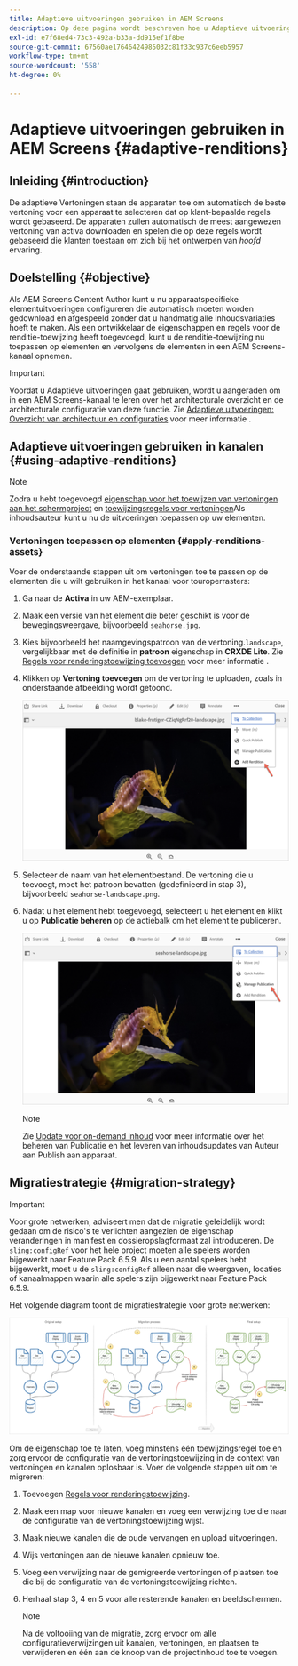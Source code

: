 ```yaml
---
title: Adaptieve uitvoeringen gebruiken in AEM Screens
description: Op deze pagina wordt beschreven hoe u Adaptieve uitvoeringen in AEM Screens kunt gebruiken.
exl-id: e7f68ed4-73c3-492a-b33a-dd915ef1f8be
source-git-commit: 67560ae17646424985032c81f33c937c6eeb5957
workflow-type: tm+mt
source-wordcount: '558'
ht-degree: 0%

---
```


# Adaptieve uitvoeringen gebruiken in AEM Screens {#adaptive-renditions}

## Inleiding {#introduction}

De adaptieve Vertoningen staan de apparaten toe om automatisch de beste vertoning voor een apparaat te selecteren dat op klant-bepaalde regels wordt gebaseerd. De apparaten zullen automatisch de meest aangewezen vertoning van activa downloaden en spelen die op deze regels wordt gebaseerd die klanten toestaan om zich bij het ontwerpen van *hoofd* ervaring.

## Doelstelling {#objective}

Als AEM Screens Content Author kunt u nu apparaatspecifieke elementuitvoeringen configureren die automatisch moeten worden gedownload en afgespeeld zonder dat u handmatig alle inhoudsvariaties hoeft te maken.
Als een ontwikkelaar de eigenschappen en regels voor de renditie-toewijzing heeft toegevoegd, kunt u de renditie-toewijzing nu toepassen op elementen en vervolgens de elementen in een AEM Screens-kanaal opnemen.

>[!IMPORTANT]
>Voordat u Adaptieve uitvoeringen gaat gebruiken, wordt u aangeraden om in een AEM Screens-kanaal te leren over het architecturale overzicht en de architecturale configuratie van deze functie. Zie [Adaptieve uitvoeringen: Overzicht van architectuur en configuraties](/help/user-guide/adaptive-renditions.md) voor meer informatie .

## Adaptieve uitvoeringen gebruiken in kanalen {#using-adaptive-renditions}

>[!NOTE]
>Zodra u hebt toegevoegd [eigenschap voor het toewijzen van vertoningen aan het schermproject](/help/user-guide/adaptive-renditions.md#rendition-mapping-new) en [toewijzingsregels voor vertoningen](/help/user-guide/adaptive-renditions.md#add-rendition-mapping-rules)Als inhoudsauteur kunt u nu de uitvoeringen toepassen op uw elementen.

### Vertoningen toepassen op elementen {#apply-renditions-assets}

Voer de onderstaande stappen uit om vertoningen toe te passen op de elementen die u wilt gebruiken in het kanaal voor touroperrasters:

1. Ga naar de **Activa** in uw AEM-exemplaar.

1. Maak een versie van het element die beter geschikt is voor de bewegingsweergave, bijvoorbeeld `seahorse.jpg`.

1. Kies bijvoorbeeld het naamgevingspatroon van de vertoning.`landscape`, vergelijkbaar met de definitie in **patroon** eigenschap in **CRXDE Lite**. Zie [Regels voor renderingstoewijzing toevoegen](/help/user-guide/adaptive-renditions.md#add-rendition-mapping-rules) voor meer informatie .

1. Klikken op **Vertoning toevoegen** om de vertoning te uploaden, zoals in onderstaande afbeelding wordt getoond.

   ![afbeelding](/help/user-guide/assets/adaptive-renditions/manage-pub-asset2.png)

1. Selecteer de naam van het elementbestand. De vertoning die u toevoegt, moet het patroon bevatten (gedefinieerd in stap 3), bijvoorbeeld `seahorse-landscape.png`.

1. Nadat u het element hebt toegevoegd, selecteert u het element en klikt u op **Publicatie beheren** op de actiebalk om het element te publiceren.

   ![afbeelding](/help/user-guide/assets/adaptive-renditions/manage-pub-asset1.png)

   >[!NOTE]
   >Zie [Update voor on-demand inhoud](https://experienceleague.adobe.com/docs/experience-manager-screens/user-guide/authoring/content-updates/on-demand-content.html?lang=en) voor meer informatie over het beheren van Publicatie en het leveren van inhoudsupdates van Auteur aan Publish aan apparaat.


## Migratiestrategie {#migration-strategy}

>[!IMPORTANT]
>Voor grote netwerken, adviseert men dat de migratie geleidelijk wordt gedaan om de risico&#39;s te verlichten aangezien de eigenschap veranderingen in manifest en dossieropslagformaat zal introduceren. De `sling:configRef` voor het hele project moeten alle spelers worden bijgewerkt naar Feature Pack 6.5.9. Als u een aantal spelers hebt bijgewerkt, moet u de `sling:configRef` alleen naar die weergaven, locaties of kanaalmappen waarin alle spelers zijn bijgewerkt naar Feature Pack 6.5.9.

Het volgende diagram toont de migratiestrategie voor grote netwerken:

![afbeelding](/help/user-guide/assets/adaptive-renditions/migration-strategy1.png)

Om de eigenschap toe te laten, voeg minstens één toewijzingsregel toe en zorg ervoor de configuratie van de vertoningstoewijzing in de context van vertoningen en kanalen oplosbaar is. Voer de volgende stappen uit om te migreren:

1. Toevoegen [Regels voor renderingstoewijzing](/help/user-guide/adaptive-renditions.md).
1. Maak een map voor nieuwe kanalen en voeg een verwijzing toe die naar de configuratie van de vertoningstoewijzing wijst.
1. Maak nieuwe kanalen die de oude vervangen en upload uitvoeringen.
1. Wijs vertoningen aan de nieuwe kanalen opnieuw toe.
1. Voeg een verwijzing naar de gemigreerde vertoningen of plaatsen toe die bij de configuratie van de vertoningstoewijzing richten.
1. Herhaal stap 3, 4 en 5 voor alle resterende kanalen en beeldschermen.

   >[!NOTE]
   >Na de voltooiing van de migratie, zorg ervoor om alle configuratieverwijzingen uit kanalen, vertoningen, en plaatsen te verwijderen en één aan de knoop van de projectinhoud toe te voegen.

